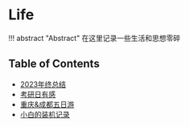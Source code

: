 # Life

!!! abstract "Abstract"
    在这里记录一些生活和思想零碎

## Table of Contents
- [2023年终总结](./2023final/index.md)
- [考研日有感](./kaoyan/index.md)
- [重庆&成都五日游](./cdcq/index.md)
- [小白的装机记录](./zhuangji/index.md)
